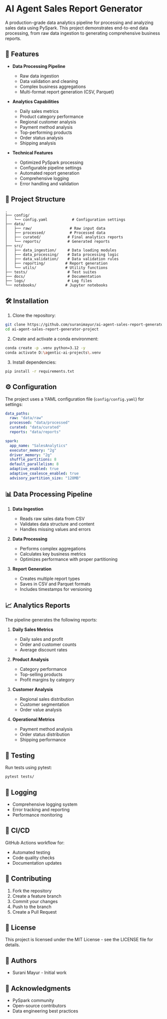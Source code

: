# AI Agent Sales Report Generator

A production-grade data analytics pipeline for processing and analyzing sales data using PySpark. This project demonstrates end-to-end data processing, from raw data ingestion to generating comprehensive business reports.

## 🚀 Features

- **Data Processing Pipeline**
  - Raw data ingestion
  - Data validation and cleaning
  - Complex business aggregations
  - Multi-format report generation (CSV, Parquet)

- **Analytics Capabilities**
  - Daily sales metrics
  - Product category performance
  - Regional customer analysis
  - Payment method analysis
  - Top-performing products
  - Order status analysis
  - Shipping analysis

- **Technical Features**
  - Optimized PySpark processing
  - Configurable pipeline settings
  - Automated report generation
  - Comprehensive logging
  - Error handling and validation

## 📁 Project Structure

```
.
├── config/
│   └── config.yaml           # Configuration settings
├── data/
│   ├── raw/                 # Raw input data
│   ├── processed/           # Processed data
│   ├── curated/            # Final analytics reports
│   └── reports/            # Generated reports
├── src/
│   ├── data_ingestion/     # Data loading modules
│   ├── data_processing/    # Data processing logic
│   ├── data_validation/    # Data validation rules
│   ├── reporting/         # Report generation
│   └── utils/             # Utility functions
├── tests/                  # Test suites
├── docs/                   # Documentation
├── logs/                   # Log files
└── notebooks/             # Jupyter notebooks
```

## 🛠️ Installation

1. Clone the repository:
```bash
git clone https://github.com/suranimayur/ai-agent-sales-report-generator-project.git
cd ai-agent-sales-report-generator-project
```

2. Create and activate a conda environment:
```bash
conda create -p .venv python=3.12 -y
conda activate D:\agentic-ai-projects\.venv
```

3. Install dependencies:
```bash
pip install -r requirements.txt
```

## ⚙️ Configuration

The project uses a YAML configuration file (`config/config.yaml`) for settings:

```yaml
data_paths:
  raw: "data/raw"
  processed: "data/processed"
  curated: "data/curated"
  reports: "data/reports"

spark:
  app_name: "SalesAnalytics"
  executor_memory: "2g"
  driver_memory: "2g"
  shuffle_partitions: 8
  default_parallelism: 8
  adaptive_enabled: true
  adaptive_coalesce_enabled: true
  advisory_partition_size: "128MB"
```

## 📊 Data Processing Pipeline

1. **Data Ingestion**
   - Reads raw sales data from CSV
   - Validates data structure and content
   - Handles missing values and errors

2. **Data Processing**
   - Performs complex aggregations
   - Calculates key business metrics
   - Optimizes performance with proper partitioning

3. **Report Generation**
   - Creates multiple report types
   - Saves in CSV and Parquet formats
   - Includes timestamps for versioning

## 📈 Analytics Reports

The pipeline generates the following reports:

1. **Daily Sales Metrics**
   - Daily sales and profit
   - Order and customer counts
   - Average discount rates

2. **Product Analysis**
   - Category performance
   - Top-selling products
   - Profit margins by category

3. **Customer Analysis**
   - Regional sales distribution
   - Customer segmentation
   - Order value analysis

4. **Operational Metrics**
   - Payment method analysis
   - Order status distribution
   - Shipping performance

## 🧪 Testing

Run tests using pytest:
```bash
pytest tests/
```

## 📝 Logging

- Comprehensive logging system
- Error tracking and reporting
- Performance monitoring

## 🔄 CI/CD

GitHub Actions workflow for:
- Automated testing
- Code quality checks
- Documentation updates

## 🤝 Contributing

1. Fork the repository
2. Create a feature branch
3. Commit your changes
4. Push to the branch
5. Create a Pull Request

## 📄 License

This project is licensed under the MIT License - see the LICENSE file for details.

## 👥 Authors

- Surani Mayur - Initial work

## 🙏 Acknowledgments

- PySpark community
- Open-source contributors
- Data engineering best practices
